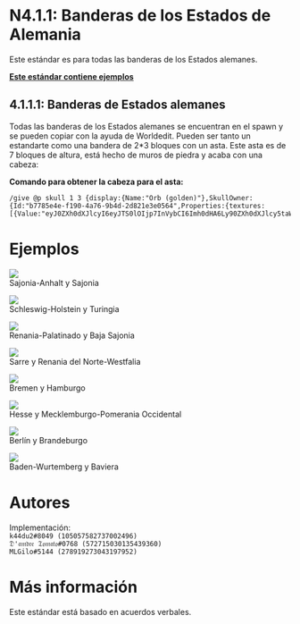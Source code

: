 # N4.1.1:  Banderas de los Estados de Alemania
Este estándar es para todas las banderas de los Estados alemanes.

**[Este estándar contiene ejemplos](#examples)**

## 4.1.1.1:  Banderas de Estados alemanes

Todas las banderas de los Estados alemanes se encuentran en el spawn y se pueden copiar con la ayuda de Worldedit. Pueden ser tanto un estandarte como una bandera de 2*3 bloques con un asta. Este asta es de 7 bloques de altura, está hecho de muros de piedra y acaba con una cabeza:

**Comando para obtener la cabeza para el asta:**
```
/give @p skull 1 3 {display:{Name:"Orb (golden)"},SkullOwner:{Id:"b7785e4e-f190-4a76-9b4d-2d821e3e0564",Properties:{textures:[{Value:"eyJ0ZXh0dXJlcyI6eyJTS0lOIjp7InVybCI6Imh0dHA6Ly90ZXh0dXJlcy5taW5lY3JhZnQubmV0L3RleHR1cmUvNDUyZGNhNjhjOGY4YWY1MzNmYjczN2ZhZWVhY2JlNzE3Yjk2ODc2N2ZjMTg4MjRkYzJkMzdhYzc4OWZjNzcifX19"}]}}}
```

# Ejemplos

![](https://i.imgur.com/QKSSRaJ.png)  
Sajonia-Anhalt y Sajonia

![](https://i.imgur.com/9fvUacg.png)  
Schleswig-Holstein y Turingia

![](https://i.imgur.com/JZtYtRr.png)  
Renania-Palatinado y Baja Sajonia

![](https://i.imgur.com/YrTEBtt.png)  
Sarre y Renania del Norte-Westfalia

![](https://i.imgur.com/Lg1h67n.png)  
Bremen y Hamburgo

![](https://i.imgur.com/HcSp7ZI.png)  
Hesse y Mecklemburgo-Pomerania Occidental

![](https://i.imgur.com/Ai66P7A.png)  
Berlín y Brandeburgo

![](https://i.imgur.com/v5Q6Scy.png)  
Baden-Wurtemberg y Baviera

# Autores

Implementación:  
`k44du2#8049 (105057582737002496)`  
`𝔇'𝔞𝔪𝔡𝔯𝔢 𝔗𝔬𝔪𝔞𝔱𝔬#0768 (572715030135439360)`  
`MLGilo#5144 (278919273043197952)`

# Más información

Este estándar está basado en acuerdos verbales.
